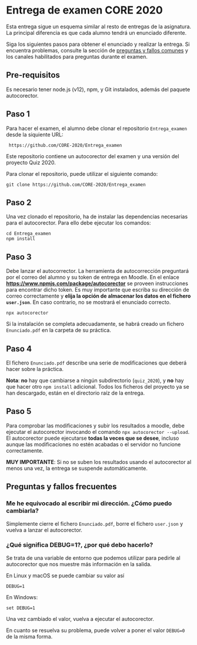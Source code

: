 # Entrega de examen CORE 2020

Esta entrega sigue un esquema similar al resto de entregas de la asignatura.
La principal diferencia es que cada alumno tendrá un enunciado diferente.

Siga los siguientes pasos para obtener el enunciado y realizar la entrega.
Si encuentra problemas, consulte la sección de [preguntas y fallos comunes](preguntas-y-fallos-frecuentes) y los canales habilitados para preguntas durante el examen.


## Pre-requisitos

Es necesario tener node.js (v12), npm, y Git instalados, además del paquete autocorector.


## Paso 1

Para hacer el examen, el alumno debe clonar el repositorio `Entrega_examen` desde la siquiente URL:

     https://github.com/CORE-2020/Entrega_examen

Este repositorio contiene un autocorector del examen y una versión del proyecto Quiz 2020.


Para clonar el repositorio, puede utilizar el siguiente comando:

```
git clone https://github.com/CORE-2020/Entrega_examen
```


## Paso 2

Una vez clonado el repositorio, ha de instalar las dependencias necesarias para el autocorector. Para ello debe ejecutar los comandos:

    cd Entrega_examen
    npm install


## Paso 3

Debe lanzar el autocorrector.
La herramienta de autocorrección preguntará por el correo del alumno y su token de entrega en Moodle. 
En el enlace **https://www.npmjs.com/package/autocorector** se proveen instrucciones para encontrar dicho token.
Es muy importante que escriba su dirección de correo correctamente y **elija la opción de almacenar los datos en el fichero `user.json`**.
En caso contrario, no se mostrará el enunciado correcto.

```
npx autocorector
```

Si la instalación se completa adecuadamente, se habrá creado un fichero `Enunciado.pdf` en la carpeta de su práctica.


## Paso 4


El fichero `Enunciado.pdf` describe una serie de modificaciones que deberá hacer sobre la práctica.

**Nota**: **no** hay que cambiarse a ningún subdirectorio (`quiz_2020`), y **no** hay que hacer otro `npm install` adicional.
Todos los ficheros del proyecto ya se han descargado, están en el directorio raíz de la entrega.

## Paso 5

Para comprobar las modificaciones y subir los resultados a moodle, debe ejecutar el autocorector invocando el comando `npx autocorector --upload`.
El autocorector puede ejecutarse **todas la veces que se desee**, incluso aunque las modificaciones no estén acabadas o el servidor no funcione correctamente.

**MUY IMPORTANTE**: Si no se suben los resultados usando el autocorector al menos una vez, la entrega se suspende automáticamente.


## Preguntas y fallos frecuentes

### Me he equivocado al escribir mi dirección. ¿Cómo puedo cambiarla?

Simplemente cierre el fichero `Enunciado.pdf`, borre el fichero `user.json` y vuelva a lanzar el autocorector.


### ¿Qué significa DEBUG=1?, ¿por qué debo hacerlo?

Se trata de una variable de entorno que podemos utilizar para pedirle al autocorector que nos muestre más información en la salida.

En Linux y macOS se puede cambiar su valor así
```
DEBUG=1
```

En Windows:

```
set DEBUG=1
```

Una vez cambiado el valor, vuelva a ejecutar el autocorector.

En cuanto se resuelva su problema, puede volver a poner el valor `DEBUG=0` de la misma forma.
